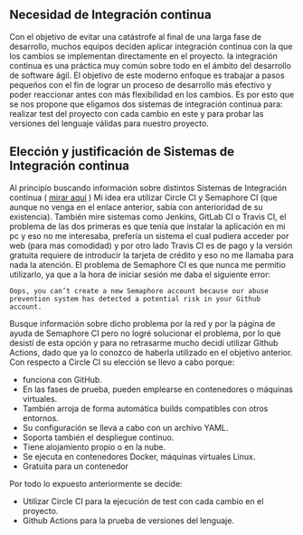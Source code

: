 ## Necesidad de Integración continua

Con el objetivo de evitar una catástrofe al final de una larga fase de desarrollo, muchos equipos deciden aplicar integración continua 
con la que los cambios se implementan directamente en el proyecto. la integración continua es una práctica muy común sobre todo en el 
ámbito del desarrollo de software ágil. El objetivo de este moderno enfoque es trabajar a pasos pequeños con el fin de lograr un proceso 
de desarrollo más efectivo y poder reaccionar antes con más flexibilidad en los cambios.
Es por esto que se nos propone que eligamos dos sistemas de integración continua para: realizar test del proyecto con cada cambio en este y 
para probar las versiones del lenguaje válidas para nuestro proyecto.

## Elección y justificación de Sistemas de Integración continua

Al principio buscando información sobre distintos Sistemas de Integración continua ( [mirar aquí]( https://www.ionos.es/digitalguide/paginas-web/desarrollo-web/herramientas-de-integracion-continua/) )
Mi idea era utilizar Circle CI y Semaphore CI (que aunque no venga en el enlace anterior, sabía con anterioridad de su existencia). 
También mire sistemas como Jenkins, GitLab CI o Travis CI, el problema de las dos primeras es que tenía que instalar la aplicación en mi pc y eso no me interesaba,
prefería un sistema el cual pudiera acceder por web (para mas comodidad) y por otro lado Travis CI es de pago y la versión gratuita requiere de introducir la 
tarjeta de crédito y eso no me llamaba para nada la atención.
El problema de Semaphore CI es que nunca me permitio utilizarlo, ya que a la hora de iniciar sesión me daba el siguiente error: 

```Oops, you can’t create a new Semaphore account because our abuse prevention system has detected a potential risk in your Github account. ```

Busque información sobre dicho problema por la red y por la página de ayuda de Semaphore CI pero no logré solucionar el problema, por lo que desistí de esta opción
y para no retrasarme mucho decidí utilizar Github Actions, dado que ya lo conozco de haberla utilizado en el objetivo anterior.
Con respecto a Circle CI su elección se llevo a cabo porque: 
* funciona con GitHub. 
* En las fases de prueba, pueden emplearse en contenedores o máquinas virtuales. 
* También arroja de forma automática builds compatibles con otros entornos.
* Su configuración se lleva a cabo con un archivo YAML.
* Soporta también el despliegue continuo. 
* Tiene alojamiento propio o en la nube. 
* Se ejecuta en contenedores Docker, máquinas virtuales Linux.
* Gratuita para un contenedor

Por todo lo expuesto anteriormente se decide: 
* Utilizar Circle CI para la ejecución de test con cada cambio en el proyecto.
* Github Actions para la prueba de versiones del lenguaje.

